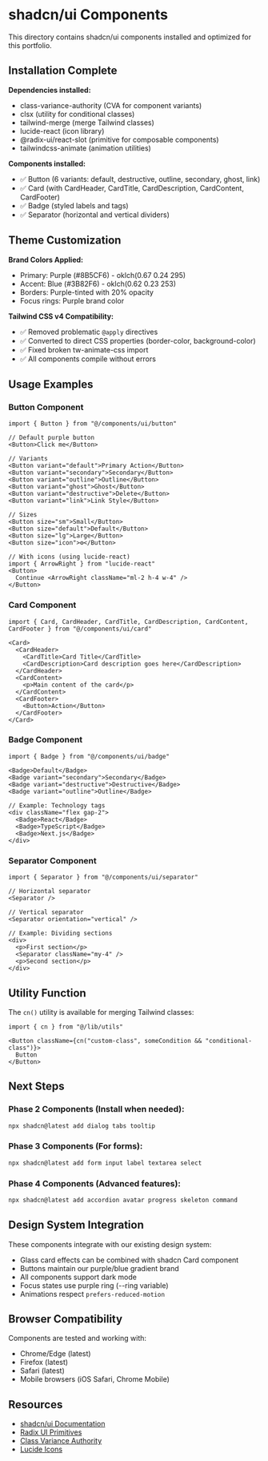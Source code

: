 # shadcn/ui Components

This directory contains shadcn/ui components installed and optimized for this portfolio.

## Installation Complete

**Dependencies installed:**
- class-variance-authority (CVA for component variants)
- clsx (utility for conditional classes)
- tailwind-merge (merge Tailwind classes)
- lucide-react (icon library)
- @radix-ui/react-slot (primitive for composable components)
- tailwindcss-animate (animation utilities)

**Components installed:**
- ✅ Button (6 variants: default, destructive, outline, secondary, ghost, link)
- ✅ Card (with CardHeader, CardTitle, CardDescription, CardContent, CardFooter)
- ✅ Badge (styled labels and tags)
- ✅ Separator (horizontal and vertical dividers)

## Theme Customization

**Brand Colors Applied:**
- Primary: Purple (#8B5CF6) - oklch(0.67 0.24 295)
- Accent: Blue (#3B82F6) - oklch(0.62 0.23 253)
- Borders: Purple-tinted with 20% opacity
- Focus rings: Purple brand color

**Tailwind CSS v4 Compatibility:**
- ✅ Removed problematic `@apply` directives
- ✅ Converted to direct CSS properties (border-color, background-color)
- ✅ Fixed broken tw-animate-css import
- ✅ All components compile without errors

## Usage Examples

### Button Component

```tsx
import { Button } from "@/components/ui/button"

// Default purple button
<Button>Click me</Button>

// Variants
<Button variant="default">Primary Action</Button>
<Button variant="secondary">Secondary</Button>
<Button variant="outline">Outline</Button>
<Button variant="ghost">Ghost</Button>
<Button variant="destructive">Delete</Button>
<Button variant="link">Link Style</Button>

// Sizes
<Button size="sm">Small</Button>
<Button size="default">Default</Button>
<Button size="lg">Large</Button>
<Button size="icon">⚙️</Button>

// With icons (using lucide-react)
import { ArrowRight } from "lucide-react"
<Button>
  Continue <ArrowRight className="ml-2 h-4 w-4" />
</Button>
```

### Card Component

```tsx
import { Card, CardHeader, CardTitle, CardDescription, CardContent, CardFooter } from "@/components/ui/card"

<Card>
  <CardHeader>
    <CardTitle>Card Title</CardTitle>
    <CardDescription>Card description goes here</CardDescription>
  </CardHeader>
  <CardContent>
    <p>Main content of the card</p>
  </CardContent>
  <CardFooter>
    <Button>Action</Button>
  </CardFooter>
</Card>
```

### Badge Component

```tsx
import { Badge } from "@/components/ui/badge"

<Badge>Default</Badge>
<Badge variant="secondary">Secondary</Badge>
<Badge variant="destructive">Destructive</Badge>
<Badge variant="outline">Outline</Badge>

// Example: Technology tags
<div className="flex gap-2">
  <Badge>React</Badge>
  <Badge>TypeScript</Badge>
  <Badge>Next.js</Badge>
</div>
```

### Separator Component

```tsx
import { Separator } from "@/components/ui/separator"

// Horizontal separator
<Separator />

// Vertical separator
<Separator orientation="vertical" />

// Example: Dividing sections
<div>
  <p>First section</p>
  <Separator className="my-4" />
  <p>Second section</p>
</div>
```

## Utility Function

The `cn()` utility is available for merging Tailwind classes:

```tsx
import { cn } from "@/lib/utils"

<Button className={cn("custom-class", someCondition && "conditional-class")}>
  Button
</Button>
```

## Next Steps

### Phase 2 Components (Install when needed):
```bash
npx shadcn@latest add dialog tabs tooltip
```

### Phase 3 Components (For forms):
```bash
npx shadcn@latest add form input label textarea select
```

### Phase 4 Components (Advanced features):
```bash
npx shadcn@latest add accordion avatar progress skeleton command
```

## Design System Integration

These components integrate with our existing design system:
- Glass card effects can be combined with shadcn Card component
- Buttons maintain our purple/blue gradient brand
- All components support dark mode
- Focus states use purple ring (--ring variable)
- Animations respect `prefers-reduced-motion`

## Browser Compatibility

Components are tested and working with:
- Chrome/Edge (latest)
- Firefox (latest)
- Safari (latest)
- Mobile browsers (iOS Safari, Chrome Mobile)

## Resources

- [shadcn/ui Documentation](https://ui.shadcn.com/)
- [Radix UI Primitives](https://www.radix-ui.com/)
- [Class Variance Authority](https://cva.style/docs)
- [Lucide Icons](https://lucide.dev/)
